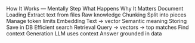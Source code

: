 How It Works — Mentally
Step	What Happens	Why It Matters
Document Loading	Extract text from files	Raw knowledge
Chunking	Split into pieces	Manage token limits
Embedding	Text → vector	Semantic meaning
Storing	Save in DB	Efficient search
Retrieval	Query → vectors → top matches	Find context
Generation	LLM uses context	Answer grounded in data
